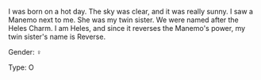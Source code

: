 I was born on a hot day. The sky was clear, and it was really sunny. I saw a Manemo next to me. She was my twin sister. We were named after the Heles Charm. I am Heles, and since it reverses the Manemo's power, my twin sister's name is Reverse.

Gender: ♀

Type: O
